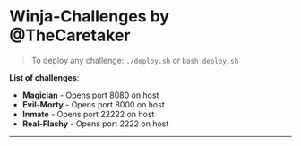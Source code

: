 # Winja-Challenges by @TheCaretaker
> To deploy any challenge: ```./deploy.sh``` or ```bash deploy.sh```

**List of challenges**:
- **Magician** - Opens port 8080 on host
- **Evil-Morty** - Opens port 8000 on host
- **Inmate** - Opens port 22222 on host
- **Real-Flashy** - Opens port 2222 on host

---
